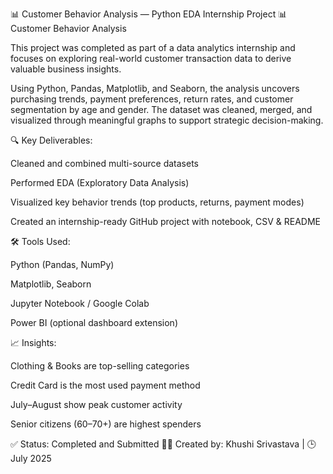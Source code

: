 📊 Customer Behavior Analysis — Python EDA Internship Project 📊 Customer Behavior Analysis

This project was completed as part of a data analytics internship and focuses on exploring real-world customer transaction data to derive valuable business insights.

Using Python, Pandas, Matplotlib, and Seaborn, the analysis uncovers purchasing trends, payment preferences, return rates, and customer segmentation by age and gender. The dataset was cleaned, merged, and visualized through meaningful graphs to support strategic decision-making.

🔍 Key Deliverables:

Cleaned and combined multi-source datasets

Performed EDA (Exploratory Data Analysis)

Visualized key behavior trends (top products, returns, payment modes)

Created an internship-ready GitHub project with notebook, CSV & README

🛠 Tools Used:

Python (Pandas, NumPy)

Matplotlib, Seaborn

Jupyter Notebook / Google Colab

Power BI (optional dashboard extension)

📈 Insights:

Clothing & Books are top-selling categories

Credit Card is the most used payment method

July–August show peak customer activity

Senior citizens (60–70+) are highest spenders

✅ Status: Completed and Submitted 🧑‍💻 Created by: Khushi Srivastava | 🕒 July 2025
